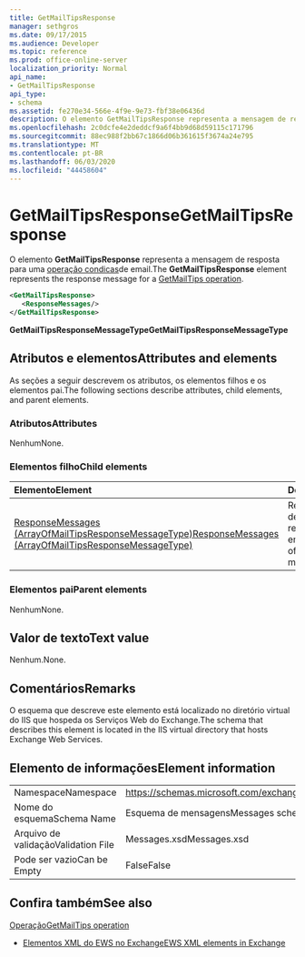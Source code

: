 ```yaml
---
title: GetMailTipsResponse
manager: sethgros
ms.date: 09/17/2015
ms.audience: Developer
ms.topic: reference
ms.prod: office-online-server
localization_priority: Normal
api_name:
- GetMailTipsResponse
api_type:
- schema
ms.assetid: fe270e34-566e-4f9e-9e73-fbf38e06436d
description: O elemento GetMailTipsResponse representa a mensagem de resposta para uma operação condicas de email.
ms.openlocfilehash: 2c0dcfe4e2deddcf9a6f4bb9d68d59115c171796
ms.sourcegitcommit: 88ec988f2bb67c1866d06b361615f3674a24e795
ms.translationtype: MT
ms.contentlocale: pt-BR
ms.lasthandoff: 06/03/2020
ms.locfileid: "44458604"
---
```

# <a name="getmailtipsresponse"></a><span data-ttu-id="0200e-103">GetMailTipsResponse</span><span class="sxs-lookup"><span data-stu-id="0200e-103">GetMailTipsResponse</span></span>

<span data-ttu-id="0200e-104">O elemento **GetMailTipsResponse** representa a mensagem de resposta para uma [operação condicas](getmailtips-operation.md)de email.</span><span class="sxs-lookup"><span data-stu-id="0200e-104">The **GetMailTipsResponse** element represents the response message for a [GetMailTips operation](getmailtips-operation.md).</span></span>
  
```XML
<GetMailTipsResponse>
   <ResponseMessages/>
</GetMailTipsResponse>
```

 <span data-ttu-id="0200e-105">**GetMailTipsResponseMessageType**</span><span class="sxs-lookup"><span data-stu-id="0200e-105">**GetMailTipsResponseMessageType**</span></span>
## <a name="attributes-and-elements"></a><span data-ttu-id="0200e-106">Atributos e elementos</span><span class="sxs-lookup"><span data-stu-id="0200e-106">Attributes and elements</span></span>

<span data-ttu-id="0200e-107">As seções a seguir descrevem os atributos, os elementos filhos e os elementos pai.</span><span class="sxs-lookup"><span data-stu-id="0200e-107">The following sections describe attributes, child elements, and parent elements.</span></span>
  
### <a name="attributes"></a><span data-ttu-id="0200e-108">Atributos</span><span class="sxs-lookup"><span data-stu-id="0200e-108">Attributes</span></span>

<span data-ttu-id="0200e-109">Nenhum</span><span class="sxs-lookup"><span data-stu-id="0200e-109">None.</span></span>
  
### <a name="child-elements"></a><span data-ttu-id="0200e-110">Elementos filho</span><span class="sxs-lookup"><span data-stu-id="0200e-110">Child elements</span></span>

|<span data-ttu-id="0200e-111">**Elemento**</span><span class="sxs-lookup"><span data-stu-id="0200e-111">**Element**</span></span>|<span data-ttu-id="0200e-112">**Descrição**</span><span class="sxs-lookup"><span data-stu-id="0200e-112">**Description**</span></span>|
|:-----|:-----|
|[<span data-ttu-id="0200e-113">ResponseMessages (ArrayOfMailTipsResponseMessageType)</span><span class="sxs-lookup"><span data-stu-id="0200e-113">ResponseMessages (ArrayOfMailTipsResponseMessageType)</span></span>](responsemessages-arrayofmailtipsresponsemessagetype.md) <br/> |<span data-ttu-id="0200e-114">Representa uma lista de mensagens de resposta de dicas de email.</span><span class="sxs-lookup"><span data-stu-id="0200e-114">Represents a list of mail tips response messages.</span></span>  <br/> |
   
### <a name="parent-elements"></a><span data-ttu-id="0200e-115">Elementos pai</span><span class="sxs-lookup"><span data-stu-id="0200e-115">Parent elements</span></span>

<span data-ttu-id="0200e-116">Nenhum</span><span class="sxs-lookup"><span data-stu-id="0200e-116">None.</span></span>
  
## <a name="text-value"></a><span data-ttu-id="0200e-117">Valor de texto</span><span class="sxs-lookup"><span data-stu-id="0200e-117">Text value</span></span>

<span data-ttu-id="0200e-118">Nenhum.</span><span class="sxs-lookup"><span data-stu-id="0200e-118">None.</span></span>
  
## <a name="remarks"></a><span data-ttu-id="0200e-119">Comentários</span><span class="sxs-lookup"><span data-stu-id="0200e-119">Remarks</span></span>

<span data-ttu-id="0200e-120">O esquema que descreve este elemento está localizado no diretório virtual do IIS que hospeda os Serviços Web do Exchange.</span><span class="sxs-lookup"><span data-stu-id="0200e-120">The schema that describes this element is located in the IIS virtual directory that hosts Exchange Web Services.</span></span>
  
## <a name="element-information"></a><span data-ttu-id="0200e-121">Elemento de informações</span><span class="sxs-lookup"><span data-stu-id="0200e-121">Element information</span></span>

|||
|:-----|:-----|
|<span data-ttu-id="0200e-122">Namespace</span><span class="sxs-lookup"><span data-stu-id="0200e-122">Namespace</span></span>  <br/> |https://schemas.microsoft.com/exchange/services/2006/messages  <br/> |
|<span data-ttu-id="0200e-123">Nome do esquema</span><span class="sxs-lookup"><span data-stu-id="0200e-123">Schema Name</span></span>  <br/> |<span data-ttu-id="0200e-124">Esquema de mensagens</span><span class="sxs-lookup"><span data-stu-id="0200e-124">Messages schema</span></span>  <br/> |
|<span data-ttu-id="0200e-125">Arquivo de validação</span><span class="sxs-lookup"><span data-stu-id="0200e-125">Validation File</span></span>  <br/> |<span data-ttu-id="0200e-126">Messages.xsd</span><span class="sxs-lookup"><span data-stu-id="0200e-126">Messages.xsd</span></span>  <br/> |
|<span data-ttu-id="0200e-127">Pode ser vazio</span><span class="sxs-lookup"><span data-stu-id="0200e-127">Can be Empty</span></span>  <br/> |<span data-ttu-id="0200e-128">False</span><span class="sxs-lookup"><span data-stu-id="0200e-128">False</span></span>  <br/> |
   
## <a name="see-also"></a><span data-ttu-id="0200e-129">Confira também</span><span class="sxs-lookup"><span data-stu-id="0200e-129">See also</span></span>



[<span data-ttu-id="0200e-130">Operação</span><span class="sxs-lookup"><span data-stu-id="0200e-130">GetMailTips operation</span></span>](getmailtips-operation.md)


- [<span data-ttu-id="0200e-131">Elementos XML do EWS no Exchange</span><span class="sxs-lookup"><span data-stu-id="0200e-131">EWS XML elements in Exchange</span></span>](ews-xml-elements-in-exchange.md)

